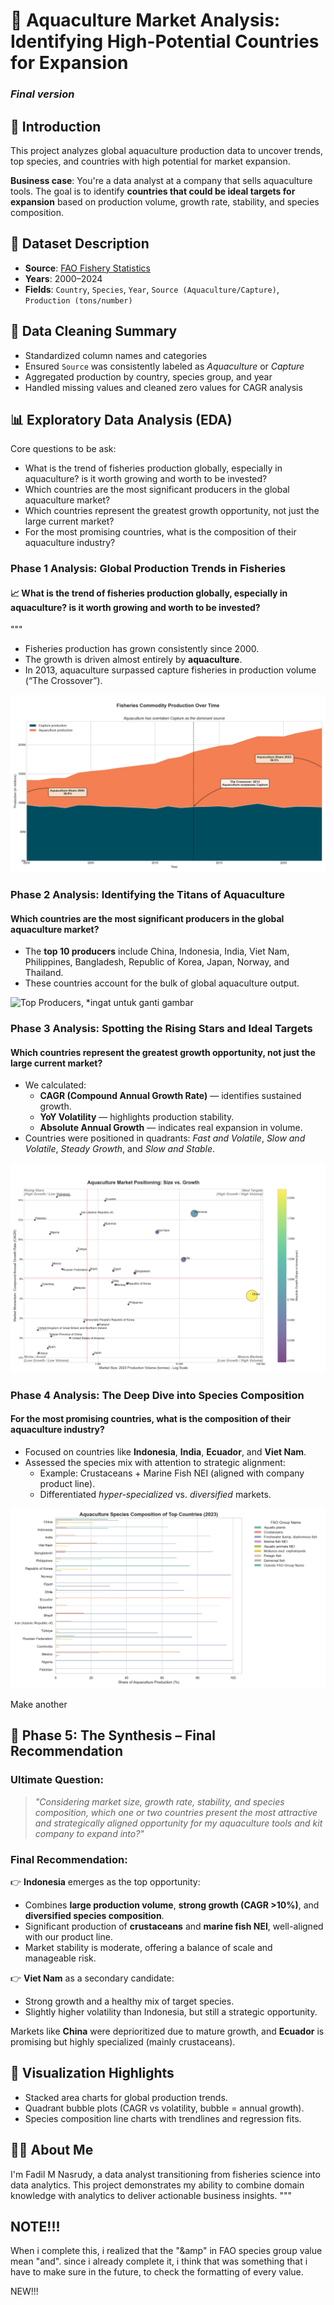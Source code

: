 # 🌊 Aquaculture Market Analysis: Identifying High-Potential Countries for Expansion

### *Final version*

## 📖 Introduction
This project analyzes global aquaculture production data to uncover trends, top species, and countries with high potential for market expansion.

**Business case**: You're a data analyst at a company that sells aquaculture tools. The goal is to identify **countries that could be ideal targets for expansion** based on production volume, growth rate, stability, and species composition.

## 📂 Dataset Description
- **Source**: [FAO Fishery Statistics](https://www.fao.org/fishery/statistics-query/en/global_production/global_production_quantity)
- **Years**: 2000–2024
- **Fields**: `Country`, `Species`, `Year`, `Source (Aquaculture/Capture)`, `Production (tons/number)`

## 🧼 Data Cleaning Summary
- Standardized column names and categories
- Ensured `Source` was consistently labeled as *Aquaculture* or *Capture*
- Aggregated production by country, species group, and year
- Handled missing values and cleaned zero values for CAGR analysis

## 📊 Exploratory Data Analysis (EDA)

Core questions to be ask:
- What is the trend of fisheries production globally, especially in aquaculture? is it worth growing and worth to be invested?
- Which countries are the most significant producers in the global aquaculture market?
- Which countries represent the greatest growth opportunity, not just the large current market?
- For the most promising countries, what is the composition of their aquaculture industry?


### Phase 1 Analysis: Global Production Trends in Fisheries
#### 📈 What is the trend of fisheries production globally, especially in aquaculture? is it worth growing and worth to be invested?
"""

- Fisheries production has grown consistently since 2000.
- The growth is driven almost entirely by **aquaculture**.
- In 2013, aquaculture surpassed capture fisheries in production volume (“The Crossover”).

![Top Producers, *ingat untuk ganti gambar](visuals/Fisheries_Trend_Aquaculture_vs_Capture_Enhanced.png)


### Phase 2 Analysis: Identifying the Titans of Aquaculture
#### Which countries are the most significant producers in the global aquaculture market?

- The **top 10 producers** include China, Indonesia, India, Viet Nam, Philippines, Bangladesh, Republic of Korea, Japan, Norway, and Thailand.
- These countries account for the bulk of global aquaculture output.

![Top Producers, *ingat untuk ganti gambar](visuals/Top_10_Countries_by_Total_Production_2000–2024.png)


### Phase 3 Analysis: Spotting the Rising Stars and Ideal Targets
#### Which countries represent the greatest growth opportunity, not just the large current market?

- We calculated:
  - **CAGR (Compound Annual Growth Rate)** — identifies sustained growth.
  - **YoY Volatility** — highlights production stability.
  - **Absolute Annual Growth** — indicates real expansion in volume.
- Countries were positioned in quadrants: *Fast and Volatile*, *Slow and Volatile*, *Steady Growth*, and *Slow and Stable*.

![Top Producers, *ingat untuk ganti gambar](visuals/Aquaculture_Market_Positioning.png)

### Phase 4 Analysis: The Deep Dive into Species Composition
#### For the most promising countries, what is the composition of their aquaculture industry?

- Focused on countries like **Indonesia**, **India**, **Ecuador**, and **Viet Nam**.
- Assessed the species mix with attention to strategic alignment:
  - Example: Crustaceans + Marine Fish NEI (aligned with company product line).
  - Differentiated *hyper-specialized* vs. *diversified* markets.

![Top Producers, *ingat untuk ganti gambar](visuals/Aquaculture_Species_Composition_First.png)

Make another 

## 🧠 Phase 5: The Synthesis – Final Recommendation

### Ultimate Question:
> *"Considering market size, growth rate, stability, and species composition, which one or two countries present the most attractive and strategically aligned opportunity for my aquaculture tools and kit company to expand into?"*

### Final Recommendation:
👉 **Indonesia** emerges as the top opportunity:
- Combines **large production volume**, **strong growth (CAGR >10%)**, and **diversified species composition**.
- Significant production of **crustaceans** and **marine fish NEI**, well-aligned with our product line.
- Market stability is moderate, offering a balance of scale and manageable risk.

👉 **Viet Nam** as a secondary candidate:
- Strong growth and a healthy mix of target species.
- Slightly higher volatility than Indonesia, but still a strategic opportunity.

Markets like **China** were deprioritized due to mature growth, and **Ecuador** is promising but highly specialized (mainly crustaceans).

## 📌 Visualization Highlights
- Stacked area charts for global production trends.
- Quadrant bubble plots (CAGR vs volatility, bubble = annual growth).
- Species composition line charts with trendlines and regression fits.


## 🙋‍♂️ About Me
I'm Fadil M Nasrudy, a data analyst transitioning from fisheries science into data analytics. This project demonstrates my ability to combine domain knowledge with analytics to deliver actionable business insights.
"""

## NOTE!!!
When i complete this, i realized that the "&amp" in FAO species group value mean "and". since i already complete it, i think that was something that i have to make sure in the future, to check the formatting of every value.




NEW!!!









